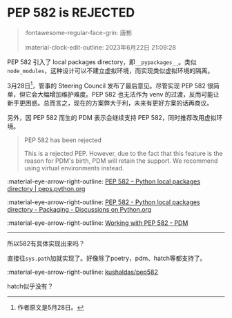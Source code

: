 # PEP 582 is REJECTED

> :fontawesome-regular-face-grin: 唐彬
>
> :material-clock-edit-outline: 2023年6月22日 21:09:28

PEP 582 引入了 local packages directory，即`__pypackages__`。类似`node_modules`，这种设计可以不建立虚拟环境，而实现类似虚拟环境的隔离。

3月28日[^1]，管事的 Steering Council 发布了最后意见。尽管实现 PEP 582 很简单，但它会大幅增加维护难度。PEP 582 也无法作为 venv 的过渡，反而可能让新手更困惑。总而言之，现在的方案弊大于利，未来有更好方案的话再商议。

[^1]: 作者原文是5月28日。

另外，因 PEP 582 而生的 PDM 表示会继续支持 PEP 582，同时推荐改用虚拟环境。

> PEP 582 has been rejected
>
> This is a rejected PEP. However, due to the fact that this feature is the reason for PDM's birth, PDM will retain the support. We recommend using virtual environments instead.

:material-eye-arrow-right-outline: [PEP 582 – Python local packages directory | peps.python.org](https://peps.python.org/pep-0582/)

:material-eye-arrow-right-outline: [PEP 582 - Python local packages directory - Packaging - Discussions on Python.org](https://discuss.python.org/t/pep-582-python-local-packages-directory/963/430)

:material-eye-arrow-right-outline: [Working with PEP 582 - PDM](https://pdm.fming.dev/latest/usage/pep582/)

---

所以582有具体实现出来吗？

直接往`sys.path`加就实现了。好像除了poetry，pdm、hatch等都支持了。

:material-eye-arrow-right-outline: [kushaldas/pep582](https://github.com/kushaldas/pep582)

hatch似乎没有？
